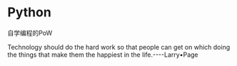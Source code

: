 # Python
自学编程的PoW

Technology should do the hard work so that people can get on which doing the things that make them the happiest in the life.----Larry•Page

